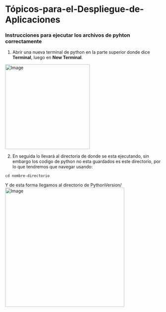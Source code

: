 # Tópicos-para-el-Despliegue-de-Aplicaciones

### Instrucciones para ejecutar los archivos de pyhton correctamente

1. Abrir una nueva terminal de python en la parte superior donde dice **Terminal**, luego en **New Terminal**.
<img width="273" alt="Image" src="https://github.com/user-attachments/assets/1d7f1e0a-bd99-4a1a-8f2a-14ca7657947d" />

2. En seguida lo llevará al directoria de donde se esta ejecutando, sin embargo los codigo de python no esta guardados es este directorio, por lo que tendremos que navegar usando:
```
cd nombre-directorio
```
Y de esta forma llegamos al directorio de PythonVersion/
<img width="384" alt="Image" src="https://github.com/user-attachments/assets/8d438611-ee57-40a8-ba59-c1cb1a2232f7" />

